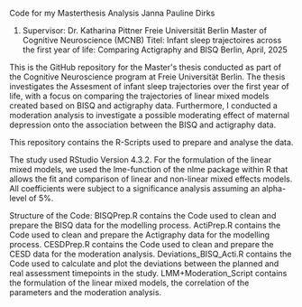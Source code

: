 Code for my Masterthesis Analysis
Janna Pauline Dirks
1. Supervisor: Dr. Katharina Pittner
Freie Universität Berlin
Master of Cognitive Neuroscience (MCNB)
Titel: Infant sleep trajectoires across the first year of life: Comparing Actigraphy and BISQ 
Berlin, April, 2025

This is the GitHub repository for the Master's thesis conducted as part of the Cognitive Neuroscience program at Freie Universität Berlin. The thesis investigates the Assesment of infant sleep trajectories over the first year of life, with a focus on comparing the trajectories of linear mixed models created based on BISQ and actigraphy data. Furthermore, I conducted a moderation analysis to investigate a possible moderating effect of maternal depression onto the association between the BISQ and actigraphy data. 

This repository contains the R-Scripts used to prepare and analyse the data. 

The study used RStudio Version 4.3.2. For the formulation of the linear mixed models, we used the lme-function of the nlme package within R that allows the fit and comparison of linear and non-linear mixed effects models. All coefficients were subject to a significance analysis assuming an alpha-level of 5%. 

Structure of the Code: 
BISQPrep.R contains the Code used to clean and prepare the BISQ data for the modelling process. 
ActiPrep.R contains the Code used to clean and prepare the Actigraphy data for the modelling process. 
CESDPrep.R contains the Code used to clean and prepare the CESD data for the moderation analysis.
Deviations_BISQ_Acti.R contains the Code used to calculate and plot the deviations between the planned and real assessment timepoints in the study. 
LMM+Moderation_Script contains the formulation of the linear mixed models, the correlation of the parameters and the moderation analysis. 

